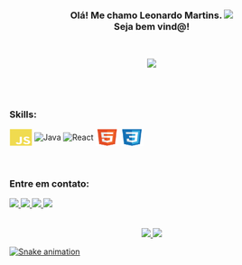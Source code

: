 ###

<h3 align="center">
 Olá! Me chamo Leonardo Martins. <img src="https://media.giphy.com/media/hvRJCLFzcasrR4ia7z/giphy.gif" width="28"> </br>  Seja bem vind@!   
</h3>
</br>

<!-- Typing SVG by DenverCoder1 - https://github.com/DenverCoder1/readme-typing-svg -->
<p align="center">
  <a href="https://github.com/DenverCoder1/readme-typing-svg"><img src="https://readme-typing-svg.herokuapp.com/?lines=Desenvolvedor%20Web%20Full-Stack%20;Cursando%20Engenharia%20da%20Computação;Sempre%20em%20busca%20de%20novos%20conhecimentos&font=Fira%20Code&center=true&width=530&height=45&color=f75c7e&vCenter=true&size=22"></a>
</p>

##

<div align="start"><br> 
 <h3>Skills:</h3>
  <img align="center" alt="Js" height="30" width="40" src="https://raw.githubusercontent.com/devicons/devicon/master/icons/javascript/javascript-plain.svg">
  <img align="center" alt="Java" height="30" width="40" src="https://cdn.jsdelivr.net/gh/devicons/devicon/icons/java/java-original.svg">
  <img align="center" alt="React" height="30" width="40" src="https://cdn.jsdelivr.net/gh/devicons/devicon/icons/react/react-original.svg">
  <img align="center" alt="HTML5" height="30" width="40" src="https://raw.githubusercontent.com/devicons/devicon/master/icons/html5/html5-original.svg">
  <img align="center" alt="CSS3" height="30" width="40" src="https://raw.githubusercontent.com/devicons/devicon/master/icons/css3/css3-original.svg"> 
 
  </div>

</br>
</br>




<h3>Entre em contato:</h3>
 <div align="start">    
   <a href="https://www.linkedin.com/in/leonardodsmartins/" target="_blank">
     <img src="https://img.shields.io/badge/-LinkedIn-%230077B5?style=for-the-badge&logo=linkedin&logoColor=white"  target="_blank"/>
   </a> 
   <a href = "mailto:leodsmartins@gmail.com"  target="_blank">
    <img src="https://img.shields.io/badge/-Gmail-%23333?style=for-the-badge&logo=gmail&logoColor=white">
   </a>
   <a href="https://twitter.com/leodsmartins" target="_blank">
    <img src="https://img.shields.io/badge/-Twitter-%230077B5?style=for-the-badge&logo=twitter&logoColor=white"  target="_blank" />
   </a>
   <a href="https://instagram.com/leodsmartins" target="_blank">
    <img src="https://img.shields.io/badge/-Instagram-%23E4405F?style=for-the-badge&logo=instagram&logoColor=white"  target="_blank" />
   </a> 
 </div>
 
 </br>
 </br>

<div  align="center">
  <a href="https://github.com/leodsmartins">
  <img height="150em" src="https://github-readme-stats.vercel.app/api?username=leodsmartins&show_icons=true&theme=dark&include_all_commits=true&count_private=true"/>
  <img height="150em" src="https://github-readme-stats.vercel.app/api/top-langs/?username=leodsmartins&layout=compact&langs_count=7&theme=dark"/>   
</div>
 

   ![Snake animation](https://github.com/leodsmartins/leodsmartins/blob/output/github-contribution-grid-snake.svg)

 

 

 



